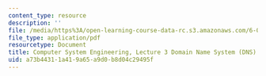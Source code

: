 ```yaml
---
content_type: resource
description: ''
file: /media/https%3A/open-learning-course-data-rc.s3.amazonaws.com/6-033-computer-system-engineering-spring-2018/a73b44311a419a65a9d0b8d04c29495f_MIT6_033S18lec3.pdf
file_type: application/pdf
resourcetype: Document
title: Computer System Engineering, Lecture 3 Domain Name System (DNS)
uid: a73b4431-1a41-9a65-a9d0-b8d04c29495f
---
```

